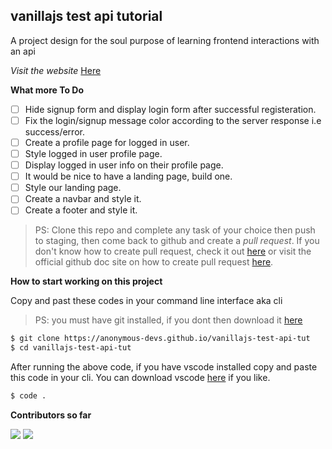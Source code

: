 ## vanillajs test api tutorial
A project design for the soul purpose of learning frontend interactions with an api

_Visit the website_ [Here](https://anonymous-devs.github.io/vanillajs-test-api-tut/)

**What more To Do**
- [ ] Hide signup form and display login form after successful registeration.
- [ ] Fix the login/signup message color according to the server response i.e success/error.
- [ ] Create a profile page for logged in user.
- [ ] Style logged in user profile page.
- [ ] Display logged in user info on their profile page.
- [ ] It would be nice to have a landing page, build one.
- [ ] Style our landing page.
- [ ] Create a navbar and style it.
- [ ] Create a footer and style it.

> PS: Clone this repo and complete any task of your choice
>  then push to staging, then come back to github and create a *pull request*. If you don't know how to create pull request, check it out [here](https://opensource.com/article/19/7/create-pull-request-github) or visit the official github doc site on how to create pull request [here](https://docs.github.com/en/github/collaborating-with-pull-requests/proposing-changes-to-your-work-with-pull-requests/creating-a-pull-request).

**How to start working on this project**

Copy and past these codes in your command line interface aka cli
> PS: you must have git installed, if you dont then download it [here](https://git-scm.com/download/)
```bash
$ git clone https://anonymous-devs.github.io/vanillajs-test-api-tut
$ cd vanillajs-test-api-tut
```
After running the above code, if you have vscode installed copy and paste this code in your cli. You can download vscode [here](https://code.visualstudio.com/download) if you like.
```bash
$ code .
```

**Contributors so far**

[![](https://github.com/orung.png?size=50)](https://github.com/orung)
[![](https://github.com/remilekun-elijah.png?size=50)](https://github.com/remilekun-elijah)

